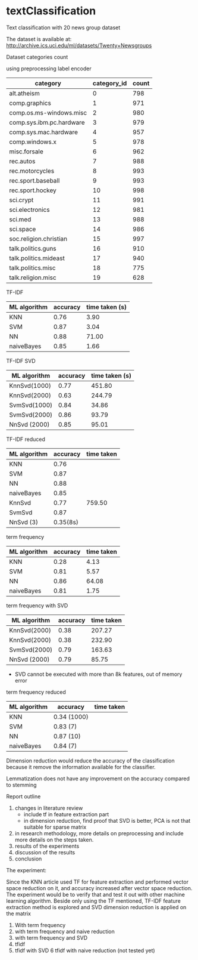 # textClassification
Text classification with 20 news group dataset

The dataset is available at: http://archive.ics.uci.edu/ml/datasets/Twenty+Newsgroups

Dataset categories count

using preprocessing label encoder

|category                 |category_id   |count|
|-------------------------|--------------|-----|  
|alt.atheism              |0             |798  |
|comp.graphics            |1             |971  |
|comp.os.ms-windows.misc  |2             |980  |
|comp.sys.ibm.pc.hardware |3             |979  |
|comp.sys.mac.hardware    |4             |957  |
|comp.windows.x           |5             |978  |
|misc.forsale             |6             |962  |
|rec.autos                |7             |988  |
|rec.motorcycles          |8             |993  |
|rec.sport.baseball       |9             |993  |
|rec.sport.hockey         |10            |998  |
|sci.crypt                |11            |991  |
|sci.electronics          |12            |981  |
|sci.med                  |13            |988  |
|sci.space                |14            |986  |
|soc.religion.christian   |15            |997  |
|talk.politics.guns       |16            |910  |
|talk.politics.mideast    |17            |940  |
|talk.politics.misc       |18            |775  |
|talk.religion.misc       |19            |628  |


TF-IDF

| ML algorithm  | accuracy | time taken (s)  |
|---------------|----------|---------|
|KNN            | 0.76     | 3.90    |
|SVM            | 0.87     | 3.04    |
|NN             | 0.88     | 71.00   |
|naiveBayes     | 0.85     | 1.66    |

TF-IDF SVD

| ML algorithm  | accuracy | time taken (s)  |
|---------------|----------|---------|
|KnnSvd(1000)   | 0.77     | 451.80  |
|KnnSvd(2000)   | 0.63     | 244.79  |
|SvmSvd(1000)   | 0.84     | 34.86   |
|SvmSvd(2000)   | 0.86     | 93.79   |
|NnSvd (2000)   | 0.85     | 95.01   |

TF-IDF reduced

| ML algorithm  | accuracy | time taken |
|---------------|----------|------------|
|KNN            | 0.76     |     |
|SVM            | 0.87     |  |
|NN             | 0.88     |   |
|naiveBayes     | 0.85     |   |
|KnnSvd         | 0.77     | 759.50  |
|SvmSvd         | 0.87     |   |
|NnSvd (3)      | 0.35(8s) |   |




term frequency

| ML algorithm  | accuracy | time taken  |
|---------------|----------|---------|
|KNN            | 0.28     | 4.13    |
|SVM            | 0.81     | 5.57    |
|NN             | 0.86     | 64.08   |
|naiveBayes     | 0.81     | 1.75    |

term frequency with SVD

| ML algorithm  | accuracy | time taken  |
|---------------|----------|--------|
|KnnSvd(2000)   | 0.38     | 207.27 |
|KnnSvd(2000)   | 0.38     | 232.90 |
|SvmSvd(2000)   | 0.79     | 163.63 |
|NnSvd (2000)   | 0.79     | 85.75  |

* SVD cannot be executed with more than 8k features, out of memory error

term frequency reduced

| ML algorithm  | accuracy    | time taken |
|---------------|----------|------------|
|KNN            | 0.34 (1000) |   |
|SVM            | 0.83  (7)   |   |
|NN             | 0.87  (10)  |   |
|naiveBayes     | 0.84  (7)   |   |


Dimension reduction would reduce the accuracy of the classification because it remove
the information available for the classifier.

Lemmatization does not have any improvement on the accuracy compared to stemming

Report outline
1. changes in literature review
    - include tf in feature extraction part
    - in dimension reduction, find proof that SVD is better, PCA is not that suitable for sparse matrix
2. in research methodology, more details on preprocessing and include more details on the
   steps taken.
3. results of the experiments
4. discussion of the results
5. conclusion

The experiment:

Since the KNN article used TF for feature extraction and performed vector space reduction on it, and
accuracy increased after vector space reduction. The experiment would be to verify that and test it out
with other machine learning algorithm. 
Beside only using the TF mentioned, TF-IDF feature extraction method is explored and
SVD dimension reduction is applied on the matrix
1. With term frequency
2. with term frequency and naive reduction
3. with term frequency and SVD
4. tfidf
5. tfidf with SVD
6 tfidf with naive reduction (not tested yet)
 